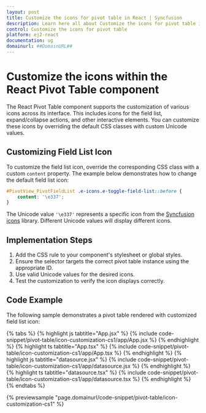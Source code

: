 ```yaml
---
layout: post
title: Customize the icons for pivot table in React | Syncfusion
description: Learn here all about Customize the icons for pivot table in Syncfusion React Pivotview component of Syncfusion Essential JS 2 and more.
control: Customize the icons for pivot table 
platform: ej2-react
documentation: ug
domainurl: ##DomainURL##
---
```


# Customize the icons within the React Pivot Table component

The React Pivot Table component supports the customization of various icons across its interface. This includes icons for the field list, expand/collapse actions, and other interactive elements. You can customize these icons by overriding the default CSS classes with custom Unicode values.

## Customizing Field List Icon

To customize the field list icon, override the corresponding CSS class with a custom `content` property. The example below demonstrates how to change the default field list icon:

```css
#PivotView_PivotFieldList .e-icons.e-toggle-field-list::before {
    content: '\e337';
}
```

The Unicode value `'\e337'` represents a specific icon from the [Syncfusion icons](https://ej2.syncfusion.com/react/documentation/appearance/icons) library. Different Unicode values will display different icons.

## Implementation Steps

1. Add the CSS rule to your component's stylesheet or global styles.
2. Ensure the selector targets the correct pivot table instance using the appropriate ID.
3. Use valid Unicode values for the desired icons.
4. Test the customization to verify the icon displays correctly.

## Code Example

The following sample demonstrates a pivot table rendered with customized field list icon:

{% tabs %}
{% highlight js tabtitle="App.jsx" %}
{% include code-snippet/pivot-table/icon-customization-cs1/app/App.jsx %}
{% endhighlight %}
{% highlight ts tabtitle="App.tsx" %}
{% include code-snippet/pivot-table/icon-customization-cs1/app/App.tsx %}
{% endhighlight %}
{% highlight js tabtitle="datasource.jsx" %}
{% include code-snippet/pivot-table/icon-customization-cs1/app/datasource.jsx %}
{% endhighlight %}
{% highlight ts tabtitle="datasource.tsx" %}
{% include code-snippet/pivot-table/icon-customization-cs1/app/datasource.tsx %}
{% endhighlight %}
{% endtabs %}

{% previewsample "page.domainurl/code-snippet/pivot-table/icon-customization-cs1" %}